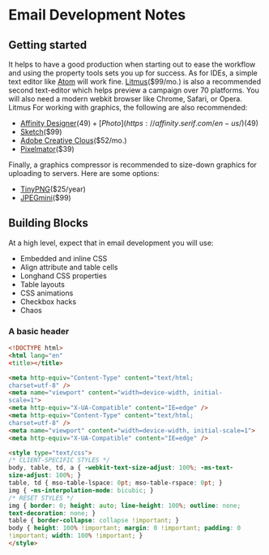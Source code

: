 # Email Development Notes

## Getting started

It helps to have a good production when starting out to ease the workflow and using the property tools sets you up for success. As for IDEs, a simple text editor like [Atom](https://atom.io/) will work fine. [Litmus](litmus.com)($99/mo.) is also a recommended second text-editor which helps preview a campaign over 70 platforms. You will also need a modern webkit browser like Chrome, Safari, or Opera. Litmus For working with graphics, the following are also recommended:
* [Affinity Designer](https://affinity.serif.com/en-us/)($49) + [Photo] (https://affinity.serif.com/en-us/)($49)
* [Sketch](www.sketch.com)($99)
* [Adobe Creative Clous](adobe.com/creativecloud)($52/mo.)
* [Pixelmator](pixelmator.com)($39)

Finally, a graphics compressor is recommended to size-down graphics for uploading to servers. Here are some options:

* [TinyPNG](tinyPNG.com)($25/year)
* [JPEGmini](https://www.jpegmini.com/developers)($99)

## Building Blocks

At a high level, expect that in email development you will use:
* Embedded and inline CSS
* Align attribute and table cells
* Longhand CSS properties
* Table layouts
* CSS animations
* Checkbox hacks
* Chaos

### A basic header

```HTML
<!DOCTYPE html>
<html lang="en"
<title></title>

<meta http-equiv="Content-Type" content="text/html;
charset=utf-8" />
<meta name="viewport" content="width=device-width, initial-
scale=1">
<meta http-equiv="X-UA-Compatible" content="IE=edge" />
<meta http-equiv="Content-Type" content="text/html;
charset=utf-8" />
<meta name="viewport" content="width=device-width, initial-scale=1">
<meta http-equiv="X-UA-Compatible" content="IE=edge" />

<style type="text/css">
/* CLIENT-SPECIFIC STYLES */
body, table, td, a { -webkit-text-size-adjust: 100%; -ms-text-
size-adjust: 100%; }
table, td { mso-table-lspace: 0pt; mso-table-rspace: 0pt; }
img { -ms-interpolation-mode: bicubic; }
/* RESET STYLES */
img { border: 0; height: auto; line-height: 100%; outline: none;
text-decoration: none; }
table { border-collapse: collapse !important; }
body { height: 100% !important; margin: 0 !important; padding: 0
!important; width: 100% !important; }
</style>
```
